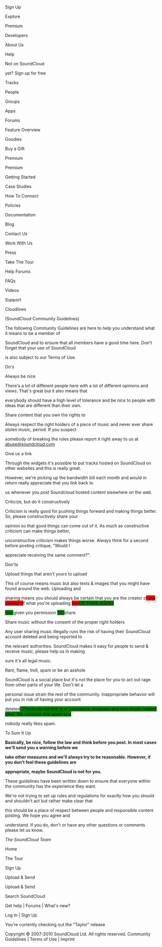 
Sign Up


Explore


Premium


Developers


About Us


Help


Not on SoundCloud


yet? Sign up for free


Tracks


People


Groups


Apps


Forums


Feature Overview


Goodies


Buy a Gift


Premium


Premium


Getting Started


Case Studies


How To Connect


Policies


Documentation


Blog


Contact Us


Work With Us


Press


Take The Tour


Help Forums


FAQs


Videos


Support


Cloudlines


(SoundCloud Community Guidelines)


The following Community Guidelines are here to help you understand what it means to be a member of


SoundCloud and to ensure that all members have a good time here. Don't forget that your use of SoundCloud


is also subject to our Terms of Use.


Do's


Always be nice


There's a lot of different people here with a lot of different opinions and views. That's great but it also means that


everybody should have a high level of tolerance and be nice to people with ideas that are different than their own.


Share content that you own the rights to


Always respect the right holders of a piece of music and never ever share stolen music, period. If you suspect


somebody of breaking the rules please report it right away to us at abuse@soundcloud.com


Give us a link


Through the widgets it's possible to put tracks hosted on SoundCloud on other websites and this is really great.


However, we're picking up the bandwidth bill each month and would in return really appreciate that you link back to


us whenever you post Soundcloud hosted content elsewhere on the web.


Criticize, but do it constructively


Criticism is really good for pushing things forward and making things better. So, please constructively share your


opinion so that good things can come out of it. As much as constructive criticism can make things better,


unconstructive criticism makes things worse. Always think for a second before posting critique, "Would I


appreciate receiving the same comment?".


Don'ts


Upload things that aren't yours to upload


This of course means music but also texts & images that you might have found around the web. Uploading and


sharing means you should always be certain that you are the creator o<span style="background-color: red;">r the creator o</span>f what you're uploading <span style="background-color: red;">has</span><span style="background-color: green;">OR THEIR AGENT</span>


<span style="background-color: green;">has </span>given you permission <span style="background-color: green;">TO </span>share.


Share music without the consent of the proper right holders


Any user sharing music illegally runs the risk of having their SoundCloud account deleted and being reported to


the relevant authorities. SoundCloud makes it easy for people to send & receive music, please help us in making


sure it's all legal music.


Rant, flame, troll, spam or be an asshole


SoundCloud is a social place but it's not the place for you to act out rage from other parts of your life. Don't let a


personal issue strain the rest of the community. Inappropriate behavior will put you in risk of having your account


deleted<span style="background-color: green;">. Please do not link to e-commerce, business and non-music related sites. We consider this spam and


nobody really likes spam</span>.


To Sum It Up


**Basically, be nice, follow the law and think before you post. In most cases we'll send you a warning before we**


**take other measures and we'll always try to be reasonable. However, if you don't feel these guidelines are**


**appropriate, maybe SoundCloud is not for you.**


These guidelines have been written down to ensure that everyone within the community has the experience they want.


We're not trying to set up rules and regulations for exactly how you should and shouldn't act but rather make clear that


this should be a place of respect between people and responsible content posting. We hope you agree and


understand. If you do, don't or have any other questions or comments please let us know.


*The SoundCloud Team*


Home


The Tour


Sign Up


Upload & Send


Upload & Send


Search SoundCloud


Get help | Forums | What's new?


Log In | Sign Up



You're currently checking out the "Taylor" release


Copyright © 2007-2010 SoundCloud Ltd. All rights reserved. Community Guidelines | Terms of Use | Imprint

